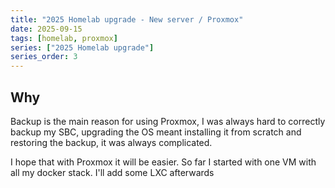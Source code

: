 ```yaml
---
title: "2025 Homelab upgrade - New server / Proxmox"
date: 2025-09-15
tags: [homelab, proxmox]
series: ["2025 Homelab upgrade"]
series_order: 3
---
```


## Why

Backup is the main reason for using Proxmox, I was always hard to correctly backup my SBC, upgrading the OS meant installing it from scratch and restoring the backup, it was always complicated.

I hope that with Proxmox it will be easier. So far I started with one VM with all my docker stack. I'll add some LXC afterwards

